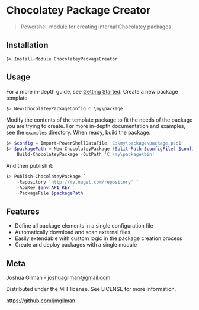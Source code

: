 # Chocolatey Package Creator
> Powershell module for creating internal Chocolatey packages

## Installation
```
$> Install-Module ChocolateyPackageCreator
```

## Usage

For a more in-depth guide, see [Getting Started](https://github.com/jmgilman/ChocolateyPackageCreator/blob/master/docs/getting_started.md). Create a new package template:
```powershell
$> New-ChocolateyPackageConfig C:\my\package
```

Modify the contents of the template package to fit the needs of the package
you are trying to create. For more in-depth documentation and examples, see the
`examples` directory. When ready, build the package:

```powershell
$> $config = Import-PowerShellDataFile 'C:\my\package\package.psd1'
$> $packagePath = New-ChocolateyPackage (Split-Path $configFile) $config | 
    Build-ChocolateyPackage -OutPath 'C:\my\package\bin'
```

And then publish it:

```powershell
$> Publish-ChocolateyPackage `
    -Repository 'http://my.nuget.com/repository' `
    -ApiKey $env:API_KEY `
    -PackageFile $packagePath
```

## Features

* Define all package elements in a single configuration file
* Automatically download and scan external files
* Easily extendable with custom logic in the package creation process
* Create and deploy packages with a single module

## Meta
Joshua Gilman - joshuagilman@gmail.com

Distributed under the MIT license. See LICENSE for more information.

https://github.com/jmgilman